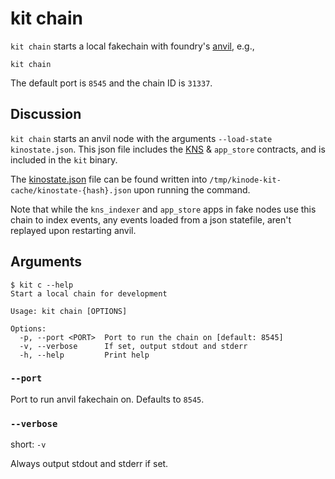 # kit chain

`kit chain` starts a local fakechain with foundry's [anvil](https://github.com/foundry-rs/foundry/tree/master/crates/anvil), e.g.,

```
kit chain
```

The default port is `8545` and the chain ID is `31337`.

## Discussion

`kit chain` starts an anvil node with the arguments `--load-state kinostate.json`.
This json file includes the [KNS](https://github.com/kinode-dao/KNS) & `app_store` contracts, and is included in the `kit` binary.

The [kinostate.json](https://github.com/kinode-dao/kit/blob/master/src/chain/kinostate.json) file can be found written into `/tmp/kinode-kit-cache/kinostate-{hash}.json` upon running the command.

Note that while the `kns_indexer` and `app_store` apps in fake nodes use this chain to index events, any events loaded from a json statefile, aren't replayed upon restarting anvil.

## Arguments

```
$ kit c --help
Start a local chain for development

Usage: kit chain [OPTIONS]

Options:
  -p, --port <PORT>  Port to run the chain on [default: 8545]
  -v, --verbose      If set, output stdout and stderr
  -h, --help         Print help
```

### `--port`

Port to run anvil fakechain on.
Defaults to `8545`.

### `--verbose`

short: `-v`

Always output stdout and stderr if set.
